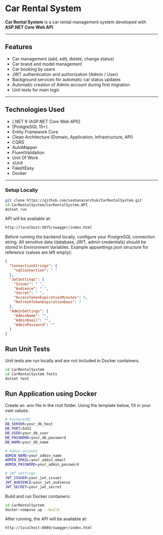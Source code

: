 # Car Rental System

**Car Rental System** is a car rental management system developed with **ASP.NET Core Web API**.

---

## Features
- Car management (add, edit, delete, change status)
- Car brand and model management
- Car booking by users
- JWT authentication and authorization (Admin / User)
- Background services for automatic car status updates
- Automatic creation of Admin account during first migration
- Unit tests for main logic

---

## Technologies Used
- [.NET 9 (ASP.NET Core Web API)]
- [PostgreSQL 15+]
- Entity Framework Core
- Clean Architecture (Domain, Application, Infrastructure, API)
- CQRS
- AutoMapper
- FluentValidation
- Unit Of Work
- xUnit
- FakeItEasy
- Docker

---


### Setup Locally
```bash
git clone https://github.com/sashanazarchuk/CarRentalSystem.git
cd CarRentalSystem/CarRentalSystem.API
dotnet run
```
API will be available at:
```bash
http://localhost:5075/swagger/index.html
```

Before running the backend locally, configure your PostgreSQL connection string.
All sensitive data (database, JWT, admin credentials) should be stored in Environment Variables.
Example appsettings.json structure for reference (values are left empty):

```json
{
  "ConnectionStrings": {
    "sqlConnection": " "
  },
  "JwtSettings": {
    "Issuer": " ",
    "Audience": " ",
    "Secret": " ",
    "AccessTokenExpirationMinutes": 5,
    "RefreshTokenExpirationDays": 7
  },
  "AdminSettings": {
    "AdminName": "",
    "AdminEmail": "",
    "AdminPassword": ""
  }
}
```
## Run Unit Tests
Unit tests are run locally and are not included in Docker containers.
```bash
cd CarRentalSystem
cd CarRentalSystem.Tests
dotnet test
```
## Run Application using Docker
Create an .env file in the root folder. Using the template below, fill in your own values:
```bash
# PostgreSQL
DB_SERVER=your_db_host
DB_PORT=5432
DB_USER=your_db_user
DB_PASSWORD=your_db_password
DB_NAME=your_db_name

# Admin account
ADMIN_NAME=your_admin_name
ADMIN_EMAIL=your_admin_email
ADMIN_PASSWORD=your_admin_password

# JWT settings
JWT_ISSUER=your_jwt_issuer
JWT_AUDIENCE=your_jwt_audience
JWT_SECRET=your_jwt_secret
```
Build and run Docker containers:
```bash
cd CarRentalSystem
docker-compose up --build
```
After running, the API will be available at:
```bash
http://localhost:8080/swagger/index.html
```
